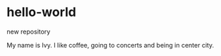 # hello-world
new repository

My name is Ivy. I like coffee, going to concerts and being in center city. 
